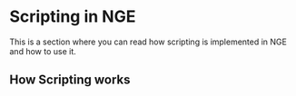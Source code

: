 # Scripting in NGE
This is a section where you can read how scripting is implemented in NGE and how to use it.

## How Scripting works
